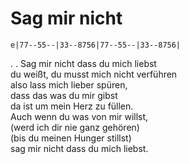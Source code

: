 # Sag mir nicht

```
e|77--55--|33--8756|77--55--|33--8756|
```

. . Sag mir nicht dass du mich liebst  
du weißt, du musst mich nicht verführen  
also lass mich lieber spüren,  
dass das was du mir gibst  
da ist um mein Herz zu füllen.  
Auch wenn du was von mir willst,  
(werd ich dir nie ganz gehören)  
(bis du meinen Hunger stillst)  
sag mir nicht dass du mich liebst.
